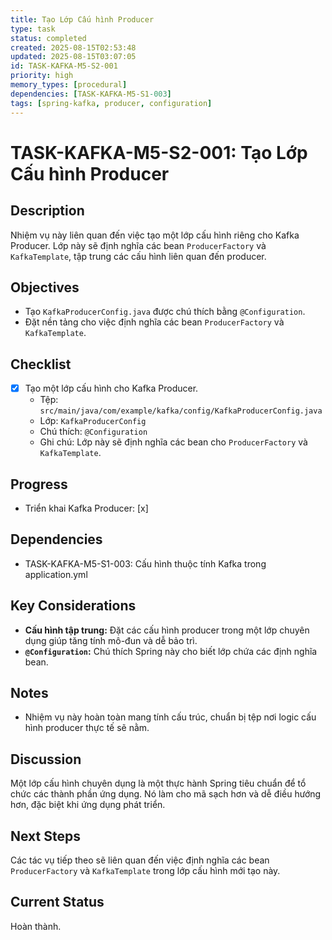 ```yaml
---
title: Tạo Lớp Cấu hình Producer
type: task
status: completed
created: 2025-08-15T02:53:48
updated: 2025-08-15T03:07:05
id: TASK-KAFKA-M5-S2-001
priority: high
memory_types: [procedural]
dependencies: [TASK-KAFKA-M5-S1-003]
tags: [spring-kafka, producer, configuration]
---
```


# TASK-KAFKA-M5-S2-001: Tạo Lớp Cấu hình Producer

## Description
Nhiệm vụ này liên quan đến việc tạo một lớp cấu hình riêng cho Kafka Producer. Lớp này sẽ định nghĩa các bean `ProducerFactory` và `KafkaTemplate`, tập trung các cấu hình liên quan đến producer.

## Objectives
- Tạo `KafkaProducerConfig.java` được chú thích bằng `@Configuration`.
- Đặt nền tảng cho việc định nghĩa các bean `ProducerFactory` và `KafkaTemplate`.

## Checklist
- [x] Tạo một lớp cấu hình cho Kafka Producer.
    - Tệp: `src/main/java/com/example/kafka/config/KafkaProducerConfig.java`
    - Lớp: `KafkaProducerConfig`
    - Chú thích: `@Configuration`
    - Ghi chú: Lớp này sẽ định nghĩa các bean cho `ProducerFactory` và `KafkaTemplate`.

## Progress
- Triển khai Kafka Producer: [x]

## Dependencies
- TASK-KAFKA-M5-S1-003: Cấu hình thuộc tính Kafka trong application.yml

## Key Considerations
- **Cấu hình tập trung:** Đặt các cấu hình producer trong một lớp chuyên dụng giúp tăng tính mô-đun và dễ bảo trì.
- **`@Configuration`:** Chú thích Spring này cho biết lớp chứa các định nghĩa bean.

## Notes
- Nhiệm vụ này hoàn toàn mang tính cấu trúc, chuẩn bị tệp nơi logic cấu hình producer thực tế sẽ nằm.

## Discussion
Một lớp cấu hình chuyên dụng là một thực hành Spring tiêu chuẩn để tổ chức các thành phần ứng dụng. Nó làm cho mã sạch hơn và dễ điều hướng hơn, đặc biệt khi ứng dụng phát triển.

## Next Steps
Các tác vụ tiếp theo sẽ liên quan đến việc định nghĩa các bean `ProducerFactory` và `KafkaTemplate` trong lớp cấu hình mới tạo này.

## Current Status
Hoàn thành.